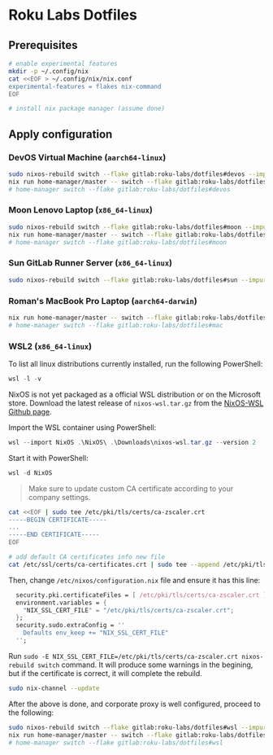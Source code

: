 # Roku Labs Dotfiles

## Prerequisites

```bash
# enable experimental features
mkdir -p ~/.config/nix
cat <<EOF > ~/.config/nix/nix.conf
experimental-features = flakes nix-command
EOF

# install nix package manager (assume done)
```

## Apply configuration

### DevOS Virtual Machine (`aarch64-linux`)

```bash
sudo nixos-rebuild switch --flake gitlab:roku-labs/dotfiles#devos --impure
nix run home-manager/master -- switch --flake gitlab:roku-labs/dotfiles#devos
# home-manager switch --flake gitlab:roku-labs/dotfiles#devos
```

### Moon Lenovo Laptop (`x86_64-linux`)

```bash
sudo nixos-rebuild switch --flake gitlab:roku-labs/dotfiles#moon --impure
nix run home-manager/master -- switch --flake gitlab:roku-labs/dotfiles#moon
# home-manager switch --flake gitlab:roku-labs/dotfiles#moon
```

### Sun GitLab Runner Server (`x86_64-linux`)

```bash
sudo nixos-rebuild switch --flake gitlab:roku-labs/dotfiles#sun --impure
```

### Roman's MacBook Pro Laptop (`aarch64-darwin`)

```bash
nix run home-manager/master -- switch --flake gitlab:roku-labs/dotfiles#mac
# home-manager switch --flake gitlab:roku-labs/dotfiles#mac
```

### WSL2 (`x86_64-linux`)

To list all linux distributions currently installed, run the following PowerShell:

```powershell
wsl -l -v
```

NixOS is not yet packaged as a official WSL distribution or on the Microsoft store. Download the latest release of `nixos-wsl.tar.gz` from the [NixOS-WSL Github page](https://github.com/nix-community/NixOS-WSL/releases).

Import the WSL container using PowerShell:

```powershell
wsl --import NixOS .\NixOS\ .\Downloads\nixos-wsl.tar.gz --version 2
```
Start it with PowerShell:

```powershell
wsl -d NixOS
```

> Make sure to update custom CA certificate according to your company settings.

```bash
cat <<EOF | sudo tee /etc/pki/tls/certs/ca-zscaler.crt
-----BEGIN CERTIFICATE-----
...
-----END CERTIFICATE-----
EOF

# add default CA certificates info new file
cat /etc/ssl/certs/ca-certificates.crt | sudo tee --append /etc/pki/tls/certs/ca-zscaler.crt
```

Then, change `/etc/nixos/configuration.nix` file and ensure it has this line:

```nix
  security.pki.certificateFiles = [ /etc/pki/tls/certs/ca-zscaler.crt ];
  environment.variables = {
    "NIX_SSL_CERT_FILE" = "/etc/pki/tls/certs/ca-zscaler.crt";
  };
  security.sudo.extraConfig = ''
    Defaults env_keep += "NIX_SSL_CERT_FILE"
  '';
```

Run `sudo -E NIX_SSL_CERT_FILE=/etc/pki/tls/certs/ca-zscaler.crt nixos-rebuild switch` command. It will produce some warnings in the begining, but if the certificate is correct, it will complete the rebuild.

```bash
sudo nix-channel --update
```

After the above is done, and corporate proxy is well configured, proceed to the following:

```bash
sudo nixos-rebuild switch --flake gitlab:roku-labs/dotfiles#wsl --impure
nix run home-manager/master -- switch --flake gitlab:roku-labs/dotfiles#wsl
# home-manager switch --flake gitlab:roku-labs/dotfiles#wsl
```
